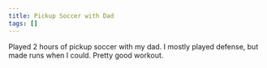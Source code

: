 ```yaml
---
title: Pickup Soccer with Dad
tags: []
---
```


Played 2 hours of pickup soccer with my dad. I mostly played defense, but made runs when I could. Pretty good workout.
